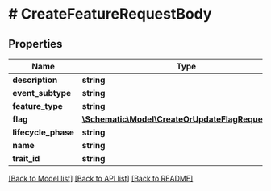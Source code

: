 # # CreateFeatureRequestBody

## Properties

Name | Type | Description | Notes
------------ | ------------- | ------------- | -------------
**description** | **string** |  |
**event_subtype** | **string** |  | [optional]
**feature_type** | **string** |  |
**flag** | [**\Schematic\Model\CreateOrUpdateFlagRequestBody**](CreateOrUpdateFlagRequestBody.md) |  | [optional]
**lifecycle_phase** | **string** |  | [optional]
**name** | **string** |  |
**trait_id** | **string** |  | [optional]

[[Back to Model list]](../../README.md#models) [[Back to API list]](../../README.md#endpoints) [[Back to README]](../../README.md)

